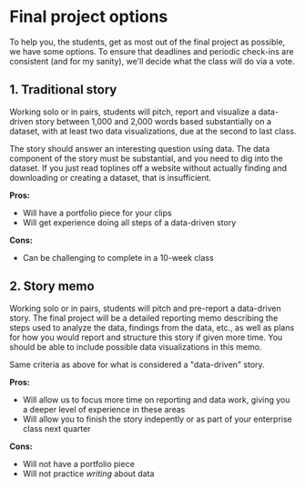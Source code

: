 # Final project options

To help you, the students, get as most out of the final project as possible, we have some options. To ensure that deadlines and periodic check-ins are consistent (and for my sanity), we'll decide what the class will do via a vote. 

## 1. Traditional story

Working solo or in pairs, students will pitch, report and visualize a data-driven story between 1,000 and 2,000 words based substantially on a dataset, with at least two data visualizations, due at the second to last class.

The story should answer an interesting question using data. The data component of the story must be substantial, and you need to dig into the dataset. If you just read toplines off a website without actually finding and downloading or creating a dataset, that is insufficient.

**Pros:**

* Will have a portfolio piece for your clips
* Will get experience doing all steps of a data-driven story

**Cons:**

* Can be challenging to complete in a 10-week class


## 2. Story memo

Working solo or in pairs, students will pitch and pre-report a data-driven story. The final project will be a detailed reporting memo describing the steps used to analyze the data, findings from the data, etc., as well as plans for how you would report and structure this story if given more time. You should be able to include possible data visualizations in this memo.

Same criteria as above for what is considered a "data-driven" story.

**Pros:**

* Will allow us to focus more time on reporting and data work, giving you a deeper level of experience in these areas
* Will allow you to finish the story indepently or as part of your enterprise class next quarter

**Cons:**

* Will not have a portfolio piece
* Will not practice _writing_ about data 


